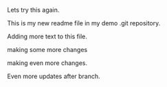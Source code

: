 Lets try this again.

This is my new readme file in my demo .git repository.

Adding more text to this file.

making some more changes

making even more changes.


Even more updates after branch.